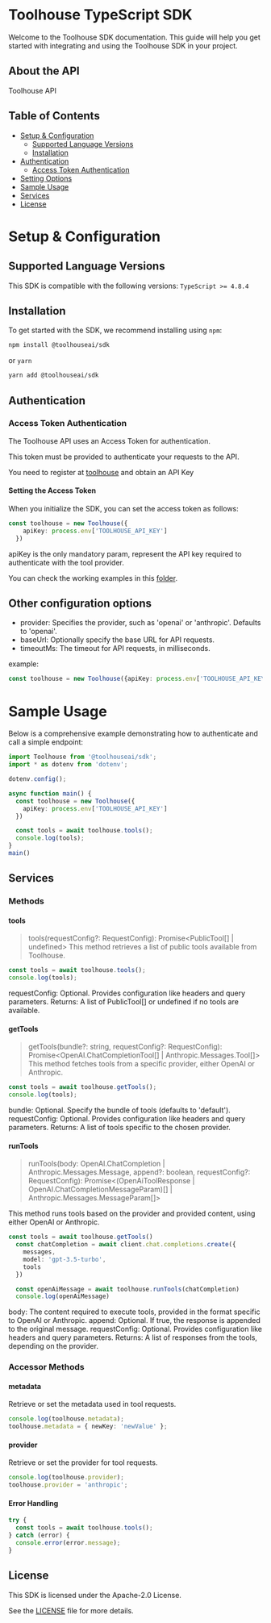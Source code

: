 # Toolhouse TypeScript SDK

Welcome to the Toolhouse SDK documentation. This guide will help you get started with integrating and using the Toolhouse SDK in your project.

## About the API

Toolhouse API

## Table of Contents

- [Setup & Configuration](#setup--configuration)
  - [Supported Language Versions](#supported-language-versions)
  - [Installation](#installation)
- [Authentication](#authentication)
  - [Access Token Authentication](#access-token-authentication)
- [Setting Options](#Other-configuration-options)
- [Sample Usage](#sample-usage)
- [Services](#services)
- [License](#license)

# Setup & Configuration

## Supported Language Versions

This SDK is compatible with the following versions: `TypeScript >= 4.8.4`

## Installation

To get started with the SDK, we recommend installing using `npm`:

```bash
npm install @toolhouseai/sdk
```

or `yarn`
```bash
yarn add @toolhouseai/sdk
```

## Authentication

### Access Token Authentication

The Toolhouse API uses an Access Token for authentication.

This token must be provided to authenticate your requests to the API.

You need to register at [toolhouse](https://app.toolhouse.ai/) and obtain an API Key

#### Setting the Access Token

When you initialize the SDK, you can set the access token as follows:

```ts
const toolhouse = new Toolhouse({
    apiKey: process.env['TOOLHOUSE_API_KEY']
  })
```
apiKey is the only mandatory param, represent the API key required to authenticate with the tool provider.

You can check the working examples in this [folder](/examples).

## Other configuration options

- provider: Specifies the provider, such as 'openai' or 'anthropic'. Defaults to 'openai'.
- baseUrl: Optionally specify the base URL for API requests.
- timeoutMs: The timeout for API requests, in milliseconds.

example:
```ts
const toolhouse = new Toolhouse({apiKey: process.env['TOOLHOUSE_API_KEY'], timeoutMs: 10000 });
```

# Sample Usage

Below is a comprehensive example demonstrating how to authenticate and call a simple endpoint:

```ts
import Toolhouse from '@toolhouseai/sdk';
import * as dotenv from 'dotenv';

dotenv.config();

async function main() {
  const toolhouse = new Toolhouse({
    apiKey: process.env['TOOLHOUSE_API_KEY']
  })

  const tools = await toolhouse.tools();
  console.log(tools);
}
main()
```

## Services
### Methods

#### tools
>tools(requestConfig?: RequestConfig): Promise<PublicTool[] | undefined>
This method retrieves a list of public tools available from Toolhouse.

```ts
const tools = await toolhouse.tools();
console.log(tools);
```

requestConfig: Optional. Provides configuration like headers and query parameters.
Returns: A list of PublicTool[] or undefined if no tools are available.

#### getTools
>getTools(bundle?: string, requestConfig?: RequestConfig): Promise<OpenAI.ChatCompletionTool[] | Anthropic.Messages.Tool[]>
This method fetches tools from a specific provider, either OpenAI or Anthropic.

```ts
const tools = await toolhouse.getTools();
console.log(tools);
```
<detail>
bundle: Optional. Specify the bundle of tools (defaults to 'default').
requestConfig: Optional. Provides configuration like headers and query parameters.
Returns: A list of tools specific to the chosen provider.
</detail>

#### runTools
> runTools(body: OpenAI.ChatCompletion | Anthropic.Messages.Message, append?: boolean, requestConfig?: RequestConfig): Promise<(OpenAiToolResponse | OpenAI.ChatCompletionMessageParam)[] | Anthropic.Messages.MessageParam[]>

This method runs tools based on the provider and provided content, using either OpenAI or Anthropic.

```ts
const tools = await toolhouse.getTools()
  const chatCompletion = await client.chat.completions.create({
    messages,
    model: 'gpt-3.5-turbo',
    tools
  })

  const openAiMessage = await toolhouse.runTools(chatCompletion)
  console.log(openAiMessage)
```
body: The content required to execute tools, provided in the format specific to OpenAI or Anthropic.
append: Optional. If true, the response is appended to the original message.
requestConfig: Optional. Provides configuration like headers and query parameters.
Returns: A list of responses from the tools, depending on the provider.

### Accessor Methods
#### metadata
Retrieve or set the metadata used in tool requests.

```ts
console.log(toolhouse.metadata);
toolhouse.metadata = { newKey: 'newValue' };
```
#### provider
Retrieve or set the provider for tool requests.

```ts
console.log(toolhouse.provider);
toolhouse.provider = 'anthropic';
```

#### Error Handling
```ts
try {
  const tools = await toolhouse.tools();
} catch (error) {
  console.error(error.message);
}
```

## License

This SDK is licensed under the Apache-2.0 License.

See the [LICENSE](LICENSE) file for more details.